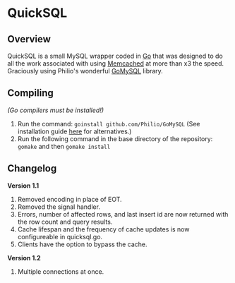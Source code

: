 QuickSQL
========

Overview
--------

QuickSQL is a small MySQL wrapper coded in [Go](http://golang.org/ "GoLang Website") that 
was designed to do all the work associated with using [Memcached](http://memcached.org/ "Memcached website") 
at more than x3 the speed.  Graciously using Philio's wonderful 
[GoMySQL](https://github.com/Philio/GoMySQL "GitHub for GoMySQL") library.


Compiling
---------

*(Go compilers must be installed!)*

1. Run the command:  `goinstall github.com/Philio/GoMySQL`  (See installation guide 
[here](https://github.com/Philio/GoMySQL "GoMySQL") 
for alternatives.)
2. Run the following command in the base directory of the repository: `gomake` and then `gomake install` 


Changelog
---------


**Version 1.1**

1. Removed encoding in place of EOT.
2. Removed the signal handler.
3. Errors, number of affected rows, and last insert id are now returned with the row count and query results.
4. Cache lifespan and the frequency of cache updates is now configureable in quicksql.go.
5. Clients have the option to bypass the cache.


**Version 1.2**

1. Multiple connections at once.
